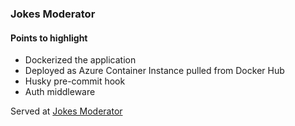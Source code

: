 ### Jokes Moderator

#### Points to highlight
- Dockerized the application
- Deployed as Azure Container Instance pulled from Docker Hub
- Husky pre-commit hook
- Auth middleware

Served at [Jokes Moderator](https://moderator-service-hccjejgxeyb6cja0.canadacentral-01.azurewebsites.net/)